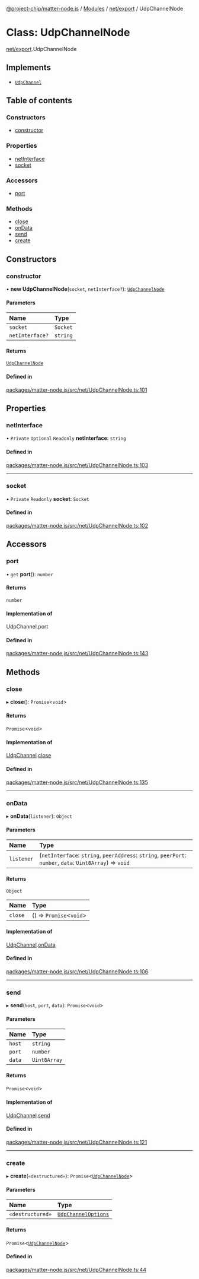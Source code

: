 [@project-chip/matter-node.js](../README.md) / [Modules](../modules.md) / [net/export](../modules/net_export.md) / UdpChannelNode

# Class: UdpChannelNode

[net/export](../modules/net_export.md).UdpChannelNode

## Implements

- [`UdpChannel`](../interfaces/net_export.UdpChannel.md)

## Table of contents

### Constructors

- [constructor](net_export.UdpChannelNode.md#constructor)

### Properties

- [netInterface](net_export.UdpChannelNode.md#netinterface)
- [socket](net_export.UdpChannelNode.md#socket)

### Accessors

- [port](net_export.UdpChannelNode.md#port)

### Methods

- [close](net_export.UdpChannelNode.md#close)
- [onData](net_export.UdpChannelNode.md#ondata)
- [send](net_export.UdpChannelNode.md#send)
- [create](net_export.UdpChannelNode.md#create)

## Constructors

### constructor

• **new UdpChannelNode**(`socket`, `netInterface?`): [`UdpChannelNode`](net_export.UdpChannelNode.md)

#### Parameters

| Name | Type |
| :------ | :------ |
| `socket` | `Socket` |
| `netInterface?` | `string` |

#### Returns

[`UdpChannelNode`](net_export.UdpChannelNode.md)

#### Defined in

[packages/matter-node.js/src/net/UdpChannelNode.ts:101](https://github.com/project-chip/matter.js/blob/2d9f2165d2672864fda3496a6d0d5f93597f82c6/packages/matter-node.js/src/net/UdpChannelNode.ts#L101)

## Properties

### netInterface

• `Private` `Optional` `Readonly` **netInterface**: `string`

#### Defined in

[packages/matter-node.js/src/net/UdpChannelNode.ts:103](https://github.com/project-chip/matter.js/blob/2d9f2165d2672864fda3496a6d0d5f93597f82c6/packages/matter-node.js/src/net/UdpChannelNode.ts#L103)

___

### socket

• `Private` `Readonly` **socket**: `Socket`

#### Defined in

[packages/matter-node.js/src/net/UdpChannelNode.ts:102](https://github.com/project-chip/matter.js/blob/2d9f2165d2672864fda3496a6d0d5f93597f82c6/packages/matter-node.js/src/net/UdpChannelNode.ts#L102)

## Accessors

### port

• `get` **port**(): `number`

#### Returns

`number`

#### Implementation of

UdpChannel.port

#### Defined in

[packages/matter-node.js/src/net/UdpChannelNode.ts:143](https://github.com/project-chip/matter.js/blob/2d9f2165d2672864fda3496a6d0d5f93597f82c6/packages/matter-node.js/src/net/UdpChannelNode.ts#L143)

## Methods

### close

▸ **close**(): `Promise`\<`void`\>

#### Returns

`Promise`\<`void`\>

#### Implementation of

[UdpChannel](../interfaces/net_export.UdpChannel.md).[close](../interfaces/net_export.UdpChannel.md#close)

#### Defined in

[packages/matter-node.js/src/net/UdpChannelNode.ts:135](https://github.com/project-chip/matter.js/blob/2d9f2165d2672864fda3496a6d0d5f93597f82c6/packages/matter-node.js/src/net/UdpChannelNode.ts#L135)

___

### onData

▸ **onData**(`listener`): `Object`

#### Parameters

| Name | Type |
| :------ | :------ |
| `listener` | (`netInterface`: `string`, `peerAddress`: `string`, `peerPort`: `number`, `data`: `Uint8Array`) => `void` |

#### Returns

`Object`

| Name | Type |
| :------ | :------ |
| `close` | () => `Promise`\<`void`\> |

#### Implementation of

[UdpChannel](../interfaces/net_export.UdpChannel.md).[onData](../interfaces/net_export.UdpChannel.md#ondata)

#### Defined in

[packages/matter-node.js/src/net/UdpChannelNode.ts:106](https://github.com/project-chip/matter.js/blob/2d9f2165d2672864fda3496a6d0d5f93597f82c6/packages/matter-node.js/src/net/UdpChannelNode.ts#L106)

___

### send

▸ **send**(`host`, `port`, `data`): `Promise`\<`void`\>

#### Parameters

| Name | Type |
| :------ | :------ |
| `host` | `string` |
| `port` | `number` |
| `data` | `Uint8Array` |

#### Returns

`Promise`\<`void`\>

#### Implementation of

[UdpChannel](../interfaces/net_export.UdpChannel.md).[send](../interfaces/net_export.UdpChannel.md#send)

#### Defined in

[packages/matter-node.js/src/net/UdpChannelNode.ts:121](https://github.com/project-chip/matter.js/blob/2d9f2165d2672864fda3496a6d0d5f93597f82c6/packages/matter-node.js/src/net/UdpChannelNode.ts#L121)

___

### create

▸ **create**(`«destructured»`): `Promise`\<[`UdpChannelNode`](net_export.UdpChannelNode.md)\>

#### Parameters

| Name | Type |
| :------ | :------ |
| `«destructured»` | [`UdpChannelOptions`](../interfaces/net_export.UdpChannelOptions.md) |

#### Returns

`Promise`\<[`UdpChannelNode`](net_export.UdpChannelNode.md)\>

#### Defined in

[packages/matter-node.js/src/net/UdpChannelNode.ts:44](https://github.com/project-chip/matter.js/blob/2d9f2165d2672864fda3496a6d0d5f93597f82c6/packages/matter-node.js/src/net/UdpChannelNode.ts#L44)
